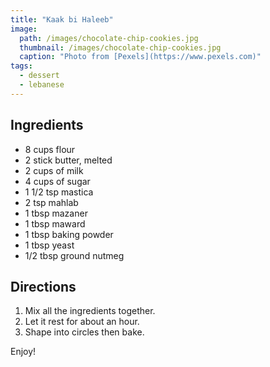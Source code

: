 ```yaml
---
title: "Kaak bi Haleeb"
image: 
  path: /images/chocolate-chip-cookies.jpg
  thumbnail: /images/chocolate-chip-cookies.jpg
  caption: "Photo from [Pexels](https://www.pexels.com)"
tags:
  - dessert
  - lebanese
---
```


## Ingredients

* 8 cups flour
* 2 stick butter, melted
* 2 cups of milk
* 4 cups of sugar
* 1 1/2 tsp mastica
* 2 tsp mahlab
* 1 tbsp mazaner
* 1 tbsp maward
* 1 tbsp baking powder
* 1 tbsp yeast
* 1/2 tbsp ground nutmeg

## Directions

1. Mix all the ingredients together.
2. Let it rest for about an hour.
3. Shape into circles then bake.

Enjoy!
